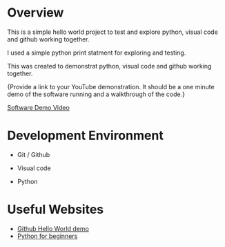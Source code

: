 # Overview

This is a simple hello world project to test and explore python, visual code and github working together. 

I used a simple python print statment for exploring and testing.

This was created to demonstrat python, visual code and github working together. 

{Provide a link to your YouTube demonstration.  It should be a one minute demo of the software running and a walkthrough of the code.}

[Software Demo Video](http://youtube.link.goes.here)

# Development Environment

* Git / Github

* Visual code

* Python

# Useful Websites

* [Github Hello World demo](https://docs.github.com/en/get-started/start-your-journey/hello-world)
* [Python for beginners](https://docs.python.org/3/tutorial/index.html)